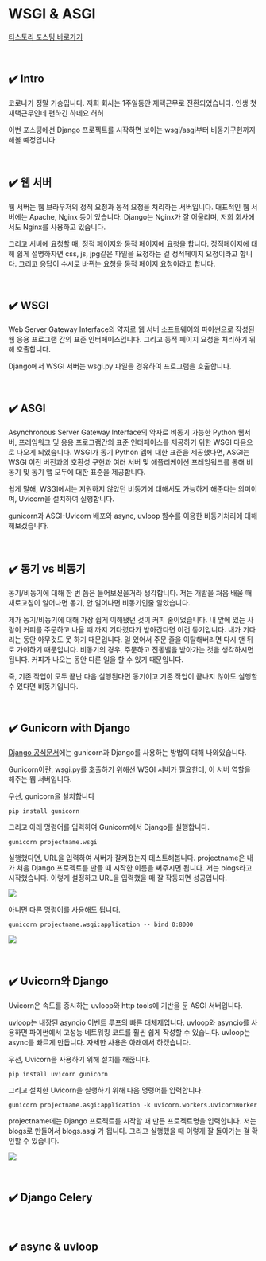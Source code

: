 # WSGI & ASGI

[티스토리 포스팅 바로가기](https://kyleeee.tistory.com/entry/TIL20-WSGI-ASGI)

<br>


## ✔️ Intro

코로나가 정말 기승입니다. 저희 회사는 1주일동안 재택근무로 전환되었습니다. 인생 첫 재택근무인데 편하긴 하네요 허허

이번 포스팅에선 Django 프로젝트를 시작하면 보이는 wsgi/asgi부터 비동기구현까지 해볼 예정입니다.

<br>

## ✔️ 웹 서버

웹 서버는 웹 브라우저의 정적 요청과 동적 요청을 처리하는 서버입니다. 대표적인 웹 서버에는 Apache, Nginx 등이 있습니다. Django는 Nginx가 잘 어울리며, 저희 회사에서도 Nginx를 사용하고 있습니다. 

그리고 서버에 요청할 때, 정적 페이지와 동적 페이지에 요청을 합니다. 정적페이지에 대해 쉽게 설명하자면 css, js, jpg같은 파일을 요청하는 걸 정적페이지 요청이라고 합니다. 그리고 응답이 수시로 바뀌는 요청을 동적 페이지 요청이라고 합니다.

<br>

## ✔️ WSGI

Web Server Gateway Interface의 약자로 웹 서버 소프트웨어와 파이썬으로 작성된 웹 응용 프로그램 간의 표준 인터페이스입니다. 그리고 동적 페이지 요청을 처리하기 위해 호출합니다. 

Django에서 WSGI 서버는 wsgi.py 파일을 경유하여 프로그램을 호출합니다.

<br>

## ✔️ ASGI

Asynchronous Server Gateway Interface의 약자로 비동기 가능한 Python 웹서버, 프레임워크 및 응용 프로그램간의 표준 인터페이스를 제공하기 위한 WSGI 다음으로 나오게 되었습니다. WSGI가 동기 Python 앱에 대한 표준을 제공했다면, ASGI는 WSGI 이전 버전과의 호환성 구현과 여러 서버 및 애플리케이션 프레임워크를 통해 비동기 및 동기 앱 모두에 대한 표준을 제공합니다. 

쉽게 말해, WSGI에서는 지원하지 않았던 비동기에 대해서도 가능하게 해준다는 의미이며, Uvicorn을 설치하여 실행합니다.

gunicorn과 ASGI-Uvicorn 배포와 async, uvloop 함수를 이용한 비동기처리에 대해 해보겠습니다.

<br>

## ✔️ 동기 vs 비동기

동기/비동기에 대해 한 번 쯤은 들어보셨을거라 생각합니다. 저는 개발을 처음 배울 때 새로고침이 일어나면 동기, 안 일어나면 비동기인줄 알았습니다.

제가 동기/비동기에 대해 가장 쉽게 이해됐던 것이 커피 줄이었습니다. 내 앞에 있는 사람이 커피를 주문하고 나올 때 까지 기다렸다가 받아간다면 이건 동기입니다. 내가 기다리는 동안 아무것도 못 하기 때문입니다. 일 있어서 주문 줄을 이탈해버리면 다시 맨 뒤로 가야하기 때문입니다. 비동기의 경우, 주문하고 진동벨을 받아가는 것을 생각하시면 됩니다. 커피가 나오는 동안 다른 일을 할 수 있기 때문입니다.

즉, 기존 작업이 모두 끝난 다음 실행된다면 동기이고 기존 작업이 끝나지 않아도 실행할 수 있다면 비동기입니다.

<br>

## ✔️ Gunicorn with Django

[Django 공식문서](https://docs.djangoproject.com/ko/3.2/howto/deployment/wsgi/gunicorn/)에는 gunicorn과 Django를 사용하는 방법이 대해 나와있습니다.

Gunicorn이란, wsgi.py를 호출하기 위해선 WSGI 서버가 필요한데, 이 서버 역할을 해주는 웹 서버입니다.

우선, gunicorn을 설치합니다
```shell
pip install gunicorn
```

그리고 아래 명령어를 입력하여 Gunicorn에서 Django를 실행합니다.

```shell
gunicorn projectname.wsgi
```

실행했다면, URL을 입력하여 서버가 잘켜졌는지 테스트해봅니다. projectname은 내가 처음 Django 프로젝트를 만들 때 시작한 이름을 써주시면 됩니다. 저는 blogs라고 시작했습니다. 이렇게 설정하고 URL을 입력했을 때 잘 작동되면 성공입니다.

![](https://img1.daumcdn.net/thumb/R1280x0/?scode=mtistory2&fname=https%3A%2F%2Fblog.kakaocdn.net%2Fdn%2Fcnlsa9%2Fbtrv6j1OgoN%2FTbpLe7dBd0nTjrEeydgKhk%2Fimg.png)

아니면 다른 명령어를 사용해도 됩니다.

```shell
gunicorn projectname.wsgi:application -- bind 0:8000
```

![](https://img1.daumcdn.net/thumb/R1280x0/?scode=mtistory2&fname=https%3A%2F%2Fblog.kakaocdn.net%2Fdn%2FcFp7mi%2Fbtrv3f0qqVo%2FIc0vDhD20dmXeLZSn0MhL0%2Fimg.png)

<br>

## ✔️ Uvicorn와 Django

Uvicorn은 속도를 중시하는 uvloop와 http tools에 기반을 둔 ASGI 서버입니다.

[uvloop](https://uvloop.readthedocs.io)는 내장된 asyncio 이벤트 루프의 빠른 대체제입니다. uvloop와 asyncio를 사용하면 파이썬에서 고성능 네트워킹 코드를 훨씬 쉽게 작성할 수 있습니다. uvloop는 async를 빠르게 만듭니다. 자세한 사용은 아래에서 하겠습니다.
 
우선, Uvicorn을 사용하기 위해 설치를 해줍니다.

```shell
pip install uvicorn gunicorn
```

그리고 설치한 Uvicorn을 실행하기 위해 다음 명령어를 입력합니다.

```shell
gunicorn projectname.asgi:application -k uvicorn.workers.UvicornWorker
```

projectname에는 Django 프로젝트를 시작할 때 만든 프로젝트명을 입력합니다. 저는 blogs로 만들어서 blogs.asgi 가 됩니다.
그리고 실행했을 때 이렇게 잘 돌아가는 걸 확인할 수 있습니다.
 
![](https://img1.daumcdn.net/thumb/R1280x0/?scode=mtistory2&fname=https%3A%2F%2Fblog.kakaocdn.net%2Fdn%2FTvljz%2Fbtrwb5vNHPd%2F6VK6K7W3k5UD2H4FfYna30%2Fimg.png)

<br>

## ✔️ Django Celery

<br>

## ✔️ async & uvloop
